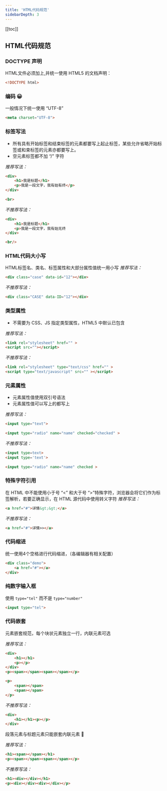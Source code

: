 ```yaml
---
title: 'HTML代码规范'
sidebarDepth: 3
---
```



[[toc]]

## HTML代码规范
### DOCTYPE 声明
HTML文件必须加上,并统一使用 HTML5 的文档声明：
```html
<!DOCTYPE html>
```
### 编码 :grinning:

一般情况下统一使用 “UTF-8”
```html
<meta charset="UTF-8">
```
### 标签写法
- 所有具有开始标签和结束标签的元素都要写上起止标签，某些允许省略开始标签或和束标签的元素亦都要写上。
- 空元素标签都不加 “/” 字符

_推荐写法：_
```html
<div>
    <h1>我是标题</h1>
    <p>我是一段文字，我有始有终</p>
</div>
	
<br>
```
_不推荐写法：_
```html
<div>
    <h1>我是标题</h1>
    <p>我是一段文字，我有始无终
</div>

<br/>
```

### HTML代码大小写
HTML标签名、类名、标签属性和大部分属性值统一用小写
_推荐写法：_
```html
<div class="case" data-id="12"></div>
```
_不推荐写法：_
```html
<div class="CASE" data-ID="12"></div>
```

### 类型属性
- 不需要为 CSS、JS 指定类型属性，HTML5 中默认已包含

_推荐写法：_
```html
<link rel="stylesheet" href="" >
<script src=""></script>
```
_不推荐写法：_
```html
<link rel="stylesheet" type="text/css" href="" >
<script type="text/javascript" src="" ></script>
```

### 元素属性
- 元素属性值使用双引号语法
- 元素属性值可以写上的都写上

_推荐写法：_
```html
<input type="text">
	
<input type="radio" name="name" checked="checked" >
```
_不推荐写法：_
```html
<input type=text>	
<input type='text'>
	
<input type="radio" name="name" checked >
```

### 特殊字符引用
在 HTML 中不能使用小于号 “<” 和大于号 “>”特殊字符，浏览器会将它们作为标签解析，若要正确显示，在 HTML 源代码中使用转义字符
_推荐写法：_
```html
<a href="#">详情&gt;&gt;</a>
```
_不推荐写法：_
```html
<a href="#">详情>></a>
```

### 代码缩进
统一使用4个空格进行代码缩进，（各编辑器有相关配置）
```html
<div class="demo">
    <a href="#"></a>
</div>
```

### 纯数字输入框
使用 `type="tel"` 而不是 `type="number"`
```html
<input type="tel">
```

### 代码嵌套
元素嵌套规范，每个块状元素独立一行，内联元素可选

_推荐写法：_
```html
<div>
    <h1></h1>
    <p></p>
</div>	
<p><span></span><span></span></p>

<p>
    <span></span>
    <span></span>
</p>

```
_不推荐写法：_
```html
<div>
    <h1></h1><p></p>
</div>	

```
段落元素与标题元素只能嵌套内联元素 :poop:

_推荐写法：_
```html
<h1><span></span></h1>
<p><span></span><span></span></p>
```
_不推荐写法：_
```html
<h1><div></div></h1>
<p><div></div><div></div></p>
```

